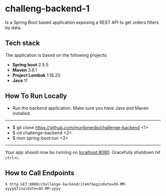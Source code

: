 # challeng-backend-1
Is a Spring Boot based application exposing a REST API to get orders 
filters by data.

## Tech stack
The application is based on the following projects:

* **Spring boot** 2.5.5
* **Maven** 3.8.1
* **Project Lombok** 1.18.20
* **Java** 11

## How To Run Locally
* Run the backend application. Make sure you have Java and Maven installed.
----
* $ git clone https://github.com/murilonerdx/challenge-backend  <1>
* $ cd challenge-backend <2>
* $ mvn spring-boot:run <3>
----
Your app should now be running on [localhost:8080](http://localhost:8080/).
Gracefully shutdown hit `ctrl+c`.

## How to Call Endpoints
`$ http GET:8080/challenge-backend/item?begindate=dd-MM-yyyy&finaldate=dd-MM-yyyy`

